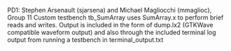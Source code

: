 PD1: Stephen Arsenault (sjarsena) and Michael Magliocchi (mmaglioc), Group 11
Custom testbench tb_SumArray uses SumArray.x to perform brief reads and writes. 
Output is included in the form of dump.lx2 (GTKWave compatible waveform output)
and also through the included terminal log output from running a testbench in terminal_output.txt 